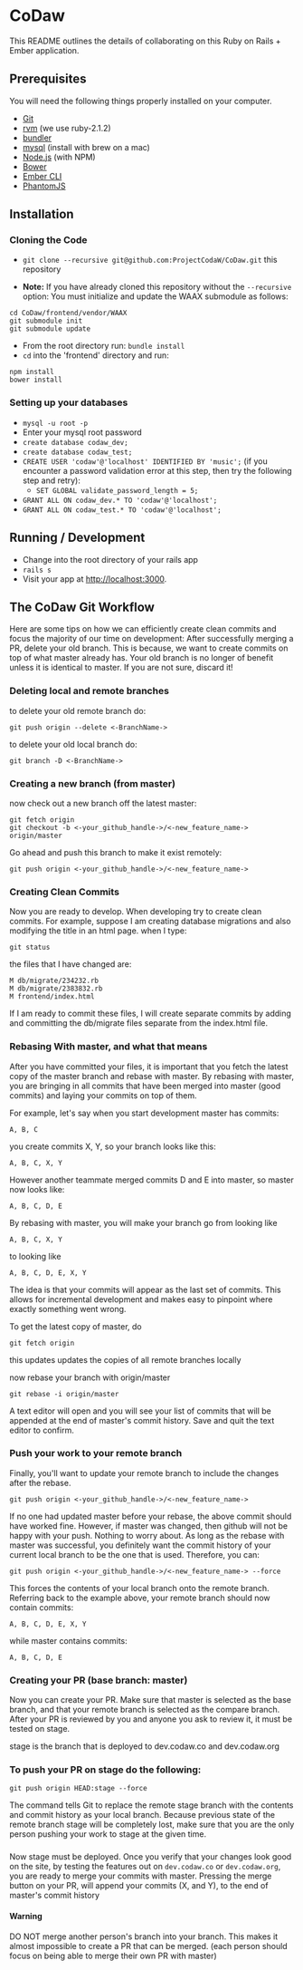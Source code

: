 # CoDaw

This README outlines the details of collaborating on this Ruby on Rails + Ember application.

## Prerequisites

You will need the following things properly installed on your computer.

* [Git](http://git-scm.com/)
* [rvm](https://rvm.io/) (we use ruby-2.1.2)
* [bundler](http://bundler.io/)
* [mysql](https://www.mysql.com/) (install with brew on a mac)
* [Node.js](http://nodejs.org/) (with NPM)
* [Bower](http://bower.io/)
* [Ember CLI](http://www.ember-cli.com/)
* [PhantomJS](http://phantomjs.org/)

## Installation

### Cloning the Code
* `git clone --recursive git@github.com:ProjectCodaW/CoDaw.git` this repository

* **Note:** If you have already cloned this repository without the `--recursive` option:
            You must initialize and update the WAAX submodule as follows:

```
cd CoDaw/frontend/vendor/WAAX
git submodule init
git submodule update
```

* From the root directory run: `bundle install`
* `cd` into the 'frontend' directory and run:
```
npm install
bower install
```

### Setting up your databases

* `mysql -u root -p`
* Enter your mysql root password
* `create database codaw_dev;`
* `create database codaw_test;`
* `CREATE USER 'codaw'@'localhost' IDENTIFIED BY 'music';` (if you encounter a password validation error at this step,
then try the following step and retry):
  * `SET GLOBAL validate_password_length = 5;`
* `GRANT ALL ON codaw_dev.* TO 'codaw'@'localhost';`
* `GRANT ALL ON codaw_test.* TO 'codaw'@'localhost';`



## Running / Development

* Change into the root directory of your rails app
* `rails s`
* Visit your app at [http://localhost:3000](http://localhost:3000).

## The CoDaw Git Workflow

Here are some tips on how we can efficiently create clean commits and focus the majority of our time on development:
After successfully merging a PR, delete your old branch. This is because, we want to create commits on top of what
master already has. Your old branch is no longer of benefit unless it is identical to master. If you are not sure,
discard it!

### Deleting local and remote branches
to delete your old remote branch do:
```
git push origin --delete <-BranchName->
```
to delete your old local branch do:
```
git branch -D <-BranchName->
```
### Creating a new branch (from master)
now check out a new branch off the latest master:
```
git fetch origin
git checkout -b <-your_github_handle->/<-new_feature_name-> origin/master
```
Go ahead and push this branch to make it exist remotely:
```
git push origin <-your_github_handle->/<-new_feature_name->
```
### Creating Clean Commits
Now you are ready to develop. When developing try to create clean commits. For example, suppose I am creating database
migrations and also modifying the title in an html page. when I type:
```
git status
```
the files that I have changed are:
```
M db/migrate/234232.rb
M db/migrate/2383832.rb
M frontend/index.html
```

If I am ready to commit these files, I will create separate commits by adding and committing the db/migrate files
separate from the index.html file.

### Rebasing With master, and what that means
After you have committed your files, it is important that you fetch the latest copy of the master branch and rebase with
master. By rebasing with master, you are bringing in all commits that have been merged into master (good commits) and
laying your commits on top of them.

For example, let's say when you start development master has commits:
```
A, B, C
```
you create commits X, Y, so your branch looks like this:
```
A, B, C, X, Y
```
However another teammate merged commits D and E into master, so master now looks like:
```
A, B, C, D, E
```
By rebasing with master, you will make your branch go from looking like
```
A, B, C, X, Y 
```
to looking like 
```
A, B, C, D, E, X, Y
```
The idea is that your commits will appear as the last set of commits. This allows for incremental development and makes
easy to pinpoint where exactly something went wrong.

To get the latest copy of master, do
```
git fetch origin
```
this updates updates the copies of all remote branches locally

now rebase your branch with origin/master
```
git rebase -i origin/master
```
A text editor will open and you will see your list of commits that will be appended at the end of master's commit
history. Save and quit the text editor to confirm.

### Push your work to your remote branch
Finally, you'll want to update your remote branch to include the changes after the rebase.
```
git push origin <-your_github_handle->/<-new_feature_name->
```
If no one had updated master before your rebase, the above commit should have worked fine. However, if master was
changed, then github will not be happy with your push. Nothing to worry about. As long as the rebase with master was
successful, you definitely want the commit history of your current local branch to be the one that is used. Therefore,
 you can:
```
git push origin <-your_github_handle->/<-new_feature_name-> --force
``` 
This forces the contents of your local branch onto the remote branch. Referring back to the example above, your remote
branch should now contain commits:
```
A, B, C, D, E, X, Y 
```
while master contains commits:
```
A, B, C, D, E
```
### Creating your PR (base branch: master)
Now you can create your PR. Make sure that master is selected as the base branch, and that your remote branch is selected
as the compare branch. After your PR is reviewed by you and anyone you ask to review it, it must be tested on stage.

stage is the branch that is deployed to dev.codaw.co and dev.codaw.org

### To push your PR on stage do the following:
```
git push origin HEAD:stage --force
```
The command tells Git to replace the remote stage branch with the contents and commit history as your local branch.
Because previous state of the remote branch stage will be completely lost, make sure that you are the only person
pushing your work to stage at the given time.

###
Now stage must be deployed. Once you verify that your changes look good on the site, by testing the features out on
`dev.codaw.co` or `dev.codaw.org`, you are ready to merge your commits with master.
Pressing the merge button on your PR, will append your commits (X, and Y), to the end of master's commit history

#### Warning
DO NOT merge another person's branch into your branch.
This makes it almost impossible to create a PR that can be merged. (each person should focus on being able to merge
their own PR with master)
